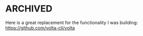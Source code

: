 # ARCHIVED
Here is a great replacement for the functionality I was building: https://github.com/volta-cli/volta
